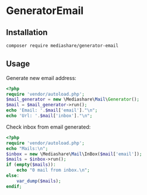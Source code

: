 # GeneratorEmail
## Installation
```bash
composer require mediashare/generator-email
```
## Usage
Generate new email address:
```php
<?php
require 'vendor/autoload.php';
$mail_generator = new \Mediashare\Mail\Generator();
$mail = $mail_generator->run();
echo 'Email: '.$mail['email']."\n";
echo 'Url: '.$mail['inbox']."\n";
```
Check inbox from email generated:
```php
<?php
require 'vendor/autoload.php';
echo "Mails:\n";
$inbox = new \Mediashare\Mail\InBox($mail['email']);
$mails = $inbox->run();
if (empty($mails)):
    echo "0 mail from inbox.\n";
else:
    var_dump($mails);
endif;
```